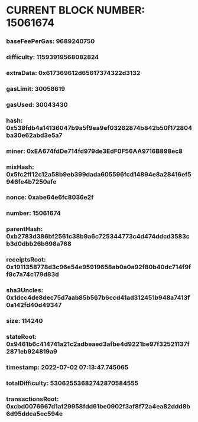 # CURRENT BLOCK NUMBER: 15061674

### baseFeePerGas: 9689240750
### difficulty: 11593919568082824
### extraData: 0x617369612d65617374322d3132
### gasLimit: 30058619
### gasUsed: 30043430
### hash: 0x538fdb4a14136047b9a5f9ea9ef03262874b842b50f172804ba30e62abd3e5a7
### miner: 0xEA674fdDe714fd979de3EdF0F56AA9716B898ec8
### mixHash: 0x5fc2ff12c12a58b9eb399dada605596fcd14894e8a28416ef5946fe4b7250afe
### nonce: 0xabe64e6fc8036e2f
### number: 15061674
### parentHash: 0xb2783d386bf2561c38b9a6c725344773c4d474ddcd3583cb3d0dbb26b698a768
### receiptsRoot: 0x1911358778d3c96e54e95919658ab0a0a92f80b40dc714f9ff8c7a74c179d83d
### sha3Uncles: 0x1dcc4de8dec75d7aab85b567b6ccd41ad312451b948a7413f0a142fd40d49347
### size: 114240
### stateRoot: 0x9461b6c414741a21c2adbeaed3afbe4d9221be97f32521137f2871eb924819a9
### timestamp: 2022-07-02 07:13:47.745065
### totalDifficulty: 53062553682742870584555
### transactionsRoot: 0xcbd0076667d1af29958fdd61be0902f3af8f72a4ea82ddd8b6d95ddea5ec594e
